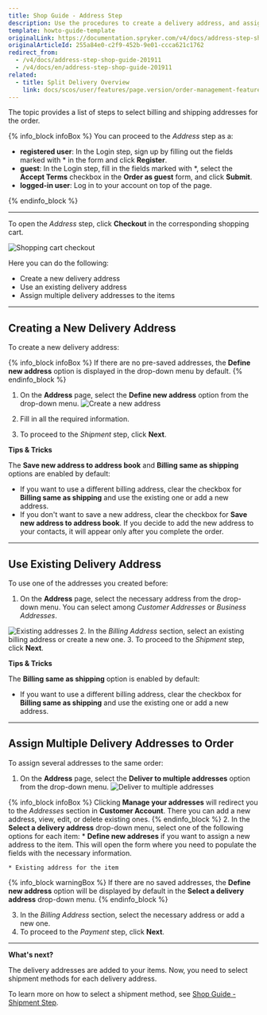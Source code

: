 ```yaml
---
title: Shop Guide - Address Step
description: Use the procedures to create a delivery address, and assign multiple delivery addresses to the order in the Storefront.
template: howto-guide-template
originalLink: https://documentation.spryker.com/v4/docs/address-step-shop-guide-201911
originalArticleId: 255a84e0-c2f9-452b-9e01-ccca621c1762
redirect_from:
  - /v4/docs/address-step-shop-guide-201911
  - /v4/docs/en/address-step-shop-guide-201911
related:
  - title: Split Delivery Overview
    link: docs/scos/user/features/page.version/order-management-feature-overview/split-delivery-overview.html
---
```


The topic provides a list of steps to select billing and shipping addresses for the order.

{% info_block infoBox %}
You can proceed to the *Address* step as a:<ul><li>**registered user**: In the Login step, sign up by filling out the fields marked with * in the form and click **Register**.</li><li>**guest**: In the Login step, fill in the fields marked with *, select the **Accept Terms** checkbox in the **Order as guest** form, and click **Submit**.</li><li>**logged-in user**: Log in to your account on top of the page.</li></ul>
{% endinfo_block %}
***
To open the *Address* step, click **Checkout** in the corresponding shopping cart.

![Shopping cart checkout](https://spryker.s3.eu-central-1.amazonaws.com/docs/User+Guides/Shop+User+Guides/Checkout/Shop+Guide+-+Address+Step/checkout-btn.png) 

Here you can do the following:

* Create a new delivery address
* Use an existing delivery address
* Assign multiple delivery addresses to the items
***

## Creating a New Delivery Address
To create a new delivery address:

{% info_block infoBox %}
If there are no pre-saved addresses, the **Define new address** option is displayed in the drop-down menu by default.
{% endinfo_block %}

1. On the **Address** page, select the **Define new address** option from the drop-down menu.
![Create a new address](https://spryker.s3.eu-central-1.amazonaws.com/docs/User+Guides/Shop+User+Guides/Checkout/Shop+Guide+-+Address+Step/define-new-address.png) 

2. Fill in all the required information.
3. To proceed to the *Shipment* step, click **Next**.

**Tips & Tricks**

The **Save new address to address book** and **Billing same as shipping** options are enabled by default:

* If you want to use a different billing address, clear the checkbox for **Billing same as shipping** and use the existing one or add a new address.
* If you don't want to save a new address, clear the checkbox for **Save new address to address book**. If you decide to add the new address to your contacts, it will appear only after you complete the order.
***

## Use Existing Delivery Address
To use one of the addresses you created before:

1. On the **Address** page, select the necessary address from the drop-down menu. You can select among *Customer Addresses* or *Business Addresses*.

![Existing addresses](https://spryker.s3.eu-central-1.amazonaws.com/docs/User+Guides/Shop+User+Guides/Checkout/Shop+Guide+-+Address+Step/select-existing-address.png)
2. In the *Billing Address* section, select an existing billing address or create a new one.
3. To proceed to the *Shipment* step, click **Next**.

**Tips & Tricks**

The **Billing same as shipping** option is enabled by default:

* If you want to use a different billing address, clear the checkbox for **Billing same as shipping** and use the existing one or add a new address.
***
## Assign Multiple Delivery Addresses to Order
To assign several addresses to the same order:

1. On the **Address** page, select the **Deliver to multiple addresses** option from the drop-down menu.
![Deliver to multiple addresses](https://spryker.s3.eu-central-1.amazonaws.com/docs/User+Guides/Shop+User+Guides/Checkout/Shop+Guide+-+Address+Step/deliver-to-multiple-addresses-new.png)

{% info_block infoBox %}
Clicking **Manage your addresses** will redirect you to the *Addresses* section in **Customer Account**. There you can add a new address, view, edit, or delete existing ones.
{% endinfo_block %}
2. In the **Select a delivery address** drop-down menu, select one of the following options for each item:
    * **Define new addreses** if you want to assign a new address to the item. This will open the form where you need to populate the fields with the necessary information.

    * Existing address for the item

    
{% info_block warningBox %}
If there are no saved addresses, the **Define new address** option will be displayed by default in the **Select a delivery address** drop-down menu.
{% endinfo_block %}

3. In the *Billing Address* section, select the necessary address or add a new one.
4. To proceed to the *Payment* step, click **Next**.
***

**What's next?**

The delivery addresses are added to your items. Now, you need to select shipment methods for each delivery address.

To learn more on how to select a shipment method, see [Shop Guide - Shipment Step](/docs/scos/user/shop-user-guides/{{page.version}}/shop-guide-checkout/shop-guide-shipment-step.html).

<!-- Last review date: Sep 24, 2019 -->
